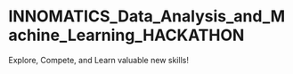 # INNOMATICS_Data_Analysis_and_Machine_Learning_HACKATHON
Explore, Compete, and Learn valuable new skills!
